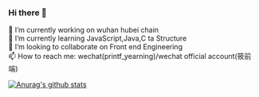### Hi there 👋
 🔭 I’m currently working on wuhan hubei chain\
 🌱 I’m currently learning JavaScript,Java,C ta Structure\
 👯 I’m looking to collaborate on Front end Engineering\
 📫 How to reach me: wechat(printf_yearning)/wechat official account(筱前端)
 
[![Anurag's github stats](https://github-readme-stats.vercel.app/api?username=Zhjoker&show_icons=true&theme=buefy)](https://github.com/anuraghazra/github-readme-stats)
<!--
**Zhjoker/Zhjoker** is a ✨ _special_ ✨ repository because its `README.md` (this file) appears on your GitHub profile.

Here are some ideas to get you started:

- 🔭 I’m currently working on ...
- 🌱 I’m currently learning ...
- 👯 I’m looking to collaborate on ...
- 🤔 I’m looking for help with ...
- 💬 Ask me about ...
- 📫 How to reach me: ...
- 😄 Pronouns: ...
- ⚡ Fun fact: ...
-->
